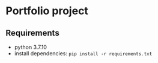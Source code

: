 # Portfolio project

## Requirements
- python 3.7.10
- install dependencies: `pip install -r requirements.txt`